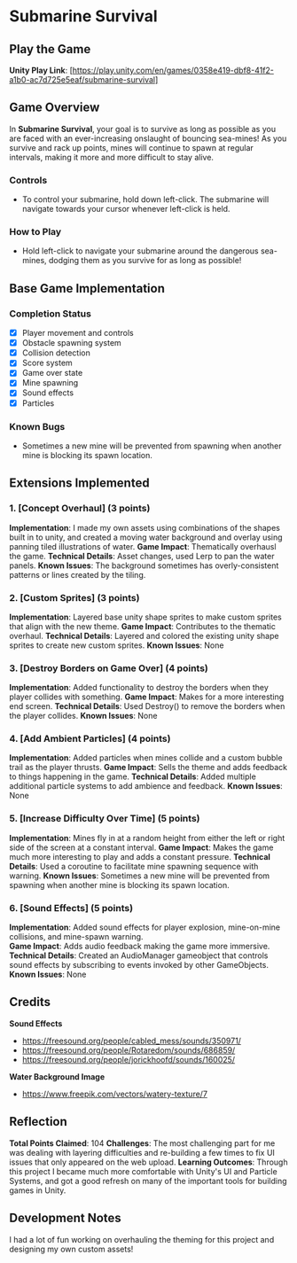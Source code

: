 # Submarine Survival

## Play the Game
**Unity Play Link**: [https://play.unity.com/en/games/0358e419-dbf8-41f2-a1b0-ac7d725e5eaf/submarine-survival]

## Game Overview
In **Submarine Survival**, your goal is to survive as long as possible as you are faced with an ever-increasing onslaught of bouncing sea-mines! As you survive and rack up points, mines will continue to spawn at regular intervals, making it more and more difficult to stay alive.   

### Controls
- To control your submarine, hold down left-click. The submarine will navigate towards your cursor whenever left-click is held. 

### How to Play
- Hold left-click to navigate your submarine around the dangerous sea-mines, dodging them as you survive for as long as possible!  

## Base Game Implementation

### Completion Status
- [x] Player movement and controls
- [x] Obstacle spawning system
- [x] Collision detection
- [x] Score system
- [x] Game over state
- [x] Mine spawning
- [x] Sound effects
- [x] Particles 

### Known Bugs
- Sometimes a new mine will be prevented from spawning when another mine is blocking its spawn location.

## Extensions Implemented

### 1. [Concept Overhaul] (3 points)
**Implementation**: I made my own assets using combinations of the shapes built in to unity, and created a moving water background and overlay using panning tiled illustrations of water.
**Game Impact**: Thematically overhausl the game.
**Technical Details**: Asset changes, used Lerp to pan the water panels.
**Known Issues**: The background sometimes has overly-consistent patterns or lines created by the tiling.

### 2. [Custom Sprites] (3 points)
**Implementation**: Layered base unity shape sprites to make custom sprites that align with the new theme.
**Game Impact**: Contributes to the thematic overhaul.
**Technical Details**: Layered and colored the existing unity shape sprites to create new custom sprites. 
**Known Issues**: None

### 3. [Destroy Borders on Game Over] (4 points)
**Implementation**: Added functionality to destroy the borders when they player collides with something.
**Game Impact**: Makes for a more interesting end screen.
**Technical Details**: Used Destroy() to remove the borders when the player collides. 
**Known Issues**: None

### 4. [Add Ambient Particles] (4 points)
**Implementation**: Added particles when mines collide and a custom bubble trail as the player thrusts.
**Game Impact**: Sells the theme and adds feedback to things happening in the game.
**Technical Details**: Added multiple additional particle systems to add ambience and feedback. 
**Known Issues**: None

### 5. [Increase Difficulty Over Time] (5 points)
**Implementation**: Mines fly in at a random height from either the left or right side of the screen at a constant interval.
**Game Impact**: Makes the game much more interesting to play and adds a constant pressure.
**Technical Details**: Used a coroutine to facilitate mine spawning sequence with warning.
**Known Issues**: Sometimes a new mine will be prevented from spawning when another mine is blocking its spawn location.

### 6. [Sound Effects] (5 points)
**Implementation**: Added sound effects for player explosion, mine-on-mine collisions, and mine-spawn warning.   
**Game Impact**: Adds audio feedback making the game more immersive.
**Technical Details**: Created an AudioManager gameobject that controls sound effects by subscribing to events invoked by other GameObjects.
**Known Issues**: None

## Credits
**Sound Effects**
- https://freesound.org/people/cabled_mess/sounds/350971/
- https://freesound.org/people/Rotaredom/sounds/686859/
- https://freesound.org/people/jorickhoofd/sounds/160025/

**Water Background Image**
- https://www.freepik.com/vectors/watery-texture/7

## Reflection
**Total Points Claimed**: 104
**Challenges**: The most challenging part for me was dealing with layering difficulties and re-building a few times to fix UI issues that only appeared on the web upload.
**Learning Outcomes**: Through this project I became much more comfortable with Unity's UI and Particle Systems, and got a good refresh on many of the important tools for building games in Unity.

## Development Notes
I had a lot of fun working on overhauling the theming for this project and designing my own custom assets!